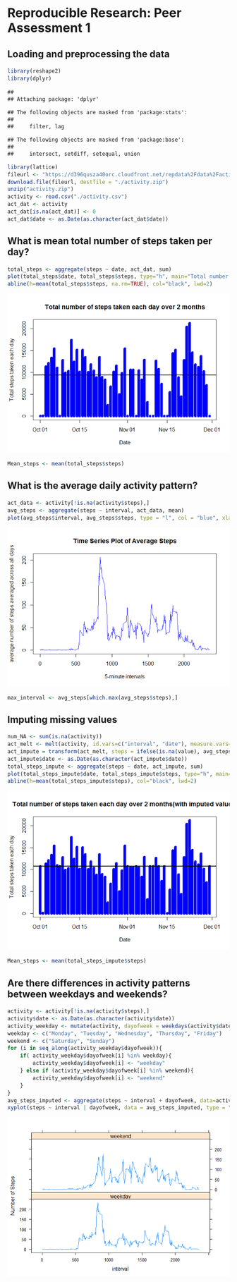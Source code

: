 # Reproducible Research: Peer Assessment 1


## Loading and preprocessing the data

```r
library(reshape2)
library(dplyr)
```

```
## 
## Attaching package: 'dplyr'
```

```
## The following objects are masked from 'package:stats':
## 
##     filter, lag
```

```
## The following objects are masked from 'package:base':
## 
##     intersect, setdiff, setequal, union
```

```r
library(lattice)
fileurl <- "https://d396qusza40orc.cloudfront.net/repdata%2Fdata%2Factivity.zip"
download.file(fileurl, destfile = "./activity.zip")
unzip("activity.zip")
activity <- read.csv("./activity.csv")
act_dat <- activity
act_dat[is.na(act_dat)] <- 0
act_dat$date <- as.Date(as.character(act_dat$date))
```


## What is mean total number of steps taken per day?

```r
total_steps <- aggregate(steps ~ date, act_dat, sum)
plot(total_steps$date, total_steps$steps, type="h", main="Total number of steps taken each day over 2 months", xlab="Date", ylab="Total steps taken each day", col="blue", lwd=8)
abline(h=mean(total_steps$steps, na.rm=TRUE), col="black", lwd=2)
```

![](PA1_template_files/figure-html/unnamed-chunk-2-1.png)<!-- -->

```r
Mean_steps <- mean(total_steps$steps)
```


## What is the average daily activity pattern?

```r
act_data <- activity[!is.na(activity$steps),]
avg_steps <- aggregate(steps ~ interval, act_data, mean)
plot(avg_steps$interval, avg_steps$steps, type = "l", col = "blue", xlab = "5-minute intervals", ylab = "average number of steps averaged across all days", main = "Time Series Plot of Average Steps")
```

![](PA1_template_files/figure-html/unnamed-chunk-3-1.png)<!-- -->

```r
max_interval <- avg_steps[which.max(avg_steps$steps),]
```

## Imputing missing values

```r
num_NA <- sum(is.na(activity))
act_melt <- melt(activity, id.vars=c("interval", "date"), measure.vars="steps")
act_impute = transform(act_melt, steps = ifelse(is.na(value), avg_steps$steps, value))
act_impute$date <- as.Date(as.character(act_impute$date))
total_steps_impute <- aggregate(steps ~ date, act_impute, sum)
plot(total_steps_impute$date, total_steps_impute$steps, type="h", main="Total number of steps taken each day over 2 months(with imputed values)", xlab="Date", ylab="Total steps taken each day", col="blue", lwd=8)
abline(h=mean(total_steps_impute$steps), col="black", lwd=2)
```

![](PA1_template_files/figure-html/unnamed-chunk-4-1.png)<!-- -->

```r
Mean_steps <- mean(total_steps_impute$steps)
```

## Are there differences in activity patterns between weekdays and weekends?

```r
activity <- activity[!is.na(activity$steps),]
activity$date <- as.Date(as.character(activity$date))
activity_weekday <- mutate(activity, dayofweek = weekdays(activity$date))
weekday <- c("Monday", "Tuesday", "Wednesday", "Thursday", "Friday")
weekend <- c("Saturday", "Sunday")
for (i in seq_along(activity_weekday$dayofweek)){
    if( activity_weekday$dayofweek[i] %in% weekday){
        activity_weekday$dayofweek[i] <- "weekday"
    } else if (activity_weekday$dayofweek[i] %in% weekend){
        activity_weekday$dayofweek[i] <- "weekend"
    }
}
avg_steps_imputed <- aggregate(steps ~ interval + dayofweek, data=activity_weekday, mean)
xyplot(steps ~ interval | dayofweek, data = avg_steps_imputed, type = "l", layout = c(1,2), ylab = "Number of Steps")
```

![](PA1_template_files/figure-html/unnamed-chunk-5-1.png)<!-- -->
